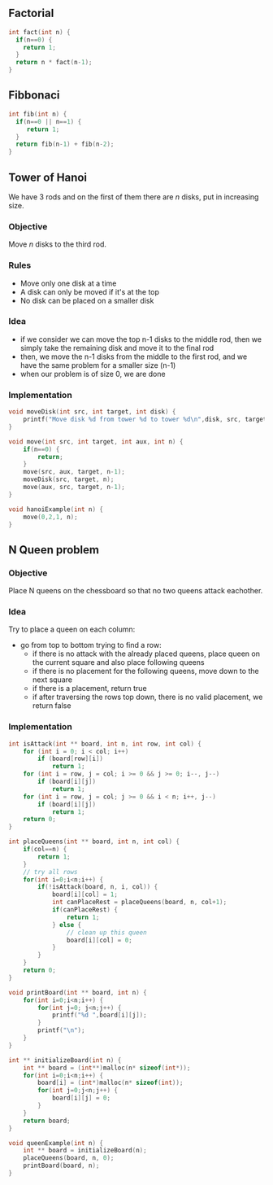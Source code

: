 
## Factorial

```c
int fact(int n) {
  if(n==0) {
    return 1;
  }
  return n * fact(n-1);
}
```

## Fibbonaci 

```c
int fib(int n) {
  if(n==0 || n==1) {
     return 1;
  }
  return fib(n-1) + fib(n-2);
}
```

## Tower of Hanoi

We have 3 rods and on the first of them there are _n_ disks, put in increasing size.

### Objective

Move _n_ disks to the third rod.

### Rules

* Move only one disk at a time
* A disk can only be moved if it's at the top
* No disk can be placed on a smaller disk

### Idea

* if we consider we can move the top n-1 disks to the middle rod, then we simply take the remaining disk and move it to the final rod
* then, we move the n-1 disks from the middle to the first rod, and we have the same problem for a smaller size (n-1)
* when our problem is of size 0, we are done

### Implementation

```c
void moveDisk(int src, int target, int disk) {
    printf("Move disk %d from tower %d to tower %d\n",disk, src, target);
}

void move(int src, int target, int aux, int n) {
    if(n==0) {
        return;
    }
    move(src, aux, target, n-1);
    moveDisk(src, target, n);
    move(aux, src, target, n-1);
}

void hanoiExample(int n) {
    move(0,2,1, n);
}
```

## N Queen problem

### Objective 

Place N queens on the chessboard so that no two queens attack eachother.

### Idea

Try to place a queen on each column:
* go from top to bottom trying to find a row:
  * if there is no attack with the already placed queens, place queen on the current square and also place following queens
  * if there is no placement for the following queens, move down to the next square 
  * if there is a placement, return true
  * if after traversing the rows top down, there is no valid placement, we return false

### Implementation

```c
int isAttack(int ** board, int n, int row, int col) {
    for (int i = 0; i < col; i++)
        if (board[row][i])
            return 1;
    for (int i = row, j = col; i >= 0 && j >= 0; i--, j--)
        if (board[i][j])
            return 1;
    for (int i = row, j = col; j >= 0 && i < n; i++, j--)
        if (board[i][j])
            return 1;
    return 0;
}

int placeQueens(int ** board, int n, int col) {
    if(col==n) {
        return 1;
    }
    // try all rows
    for(int i=0;i<n;i++) {
        if(!isAttack(board, n, i, col)) {
            board[i][col] = 1;
            int canPlaceRest = placeQueens(board, n, col+1);
            if(canPlaceRest) {
                return 1;
            } else {
                // clean up this queen
                board[i][col] = 0;
            }
        }
    }
    return 0;
}

void printBoard(int ** board, int n) {
    for(int i=0;i<n;i++) {
        for(int j=0; j<n;j++) {
            printf("%d ",board[i][j]);
        }
        printf("\n");
    }
}

int ** initializeBoard(int n) {
    int ** board = (int**)malloc(n* sizeof(int*));
    for(int i=0;i<n;i++) {
        board[i] = (int*)malloc(n* sizeof(int));
        for(int j=0;j<n;j++) {
            board[i][j] = 0;
        }
    }
    return board;
}

void queenExample(int n) {
    int ** board = initializeBoard(n);
    placeQueens(board, n, 0);
    printBoard(board, n);
}
```
